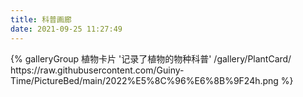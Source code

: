 ```yaml
---
title: 科普画廊
date: 2021-09-25 11:27:49
---
```


<div class="gallery-group-main">
{% galleryGroup 植物卡片 '记录了植物的物种科普' /gallery/PlantCard/ https://raw.githubusercontent.com/Guiny-Time/PictureBed/main/2022%E5%8C%96%E6%8B%9F24h.png %}
</div>
